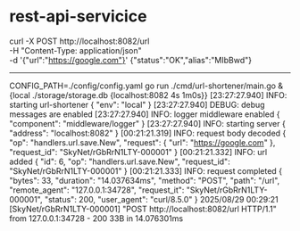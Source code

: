 # rest-api-servicice

curl -X POST http://localhost:8082/url \
  -H "Content-Type: application/json" \
  -d '{"url":"https://google.com"}'
{"status":"OK","alias":"MIbBwd"}

-----
CONFIG_PATH=./config/config.yaml go run ./cmd/url-shortener/main.go
&{local ./storage/storage.db {localhost:8082 4s 1m0s}}
[23:27:27.940] INFO: starting url-shortener {
  "env": "local"
}
[23:27:27.940] DEBUG: debug messages are enabled 
[23:27:27.940] INFO: logger middleware enabled {
  "component": "middleware/logger"
}
[23:27:27.940] INFO: starting server {
  "address": "localhost:8082"
}
[00:21:21.319] INFO: request body decoded {
  "op": "handlers.url.save.New",
  "request": {
    "url": "https://google.com"
  },
  "request_id": "SkyNet/rGbRrN1LTY-000001"
}
[00:21:21.332] INFO: url added {
  "id": 6,
  "op": "handlers.url.save.New",
  "request_id": "SkyNet/rGbRrN1LTY-000001"
}
[00:21:21.333] INFO: request completed {
  "bytes": 33,
  "duration": "14.037634ms",
  "method": "POST",
  "path": "/url",
  "remote_agent": "127.0.0.1:34728",
  "request_it": "SkyNet/rGbRrN1LTY-000001",
  "status": 200,
  "user_agent": "curl/8.5.0"
}
2025/08/29 00:29:21 [SkyNet/rGbRrN1LTY-000001] "POST http://localhost:8082/url HTTP/1.1" from 127.0.0.1:34728 - 200 33B in 14.076301ms


